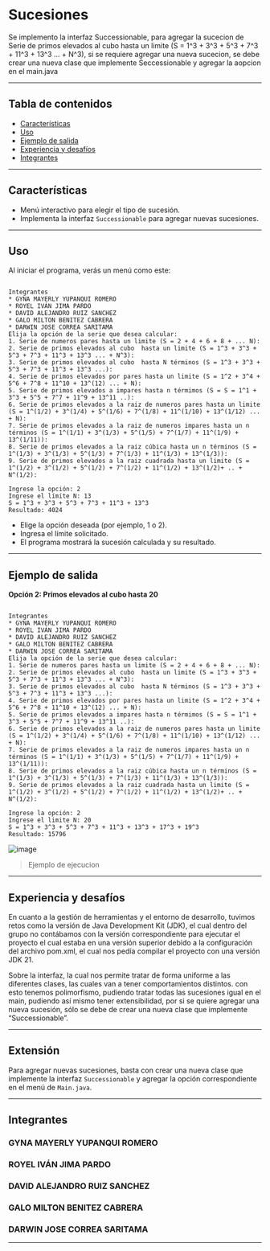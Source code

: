 #  Sucesiones 

Se implemento la interfaz Successionable, para agregar la sucecion de Serie de primos elevados al cubo  hasta un limite (S = 1^3 + 3^3 + 5^3 + 7^3 + 11^3 + 13^3 ... + N^3), si se requiere agregar una nueva sucecion, se debe crear una nueva clase que implemente Seccessionable y agregar la aopcion en el main.java

---

## Tabla de contenidos

- [Características](#características)
- [Uso](#uso)
- [Ejemplo de salida](#ejemplo-de-salida)
- [Experiencia y desafíos](#experiencia-y-desafíos)
- [Integrantes](#integrantes)

---

## Características

- Menú interactivo para elegir el tipo de sucesión.
- Implementa la interfaz `Successionable` para agregar nuevas sucesiones.

---

## Uso

Al iniciar el programa, verás un menú como este:

```

Integrantes
* GYNA MAYERLY YUPANQUI ROMERO
* ROYEL IVÁN JIMA PARDO
* DAVID ALEJANDRO RUIZ SANCHEZ
* GALO MILTON BENITEZ CABRERA
* DARWIN JOSE CORREA SARITAMA
Elija la opción de la serie que desea calcular:
1. Serie de numeros pares hasta un limite (S = 2 + 4 + 6 + 8 + ... N): 
2. Serie de primos elevados al cubo  hasta un limite (S = 1^3 + 3^3 + 5^3 + 7^3 + 11^3 + 13^3 ... + N^3): 
3. Serie de primos elevados al cubo  hasta N términos (S = 1^3 + 3^3 + 5^3 + 7^3 + 11^3 + 13^3 ...): 
4. Serie de primos elevados por pares hasta un limite (S = 1^2 + 3^4 + 5^6 + 7^8 + 11^10 + 13^(12) ... + N): 
5. Serie de primos elevados a impares hasta n térmimos (S = S = 1^1 + 3^3 + 5^5 + 7^7 + 11^9 + 13^11 ..): 
6. Serie de primos elevados a la raiz de numeros pares hasta un limite (S = 1^(1/2) + 3^(1/4) + 5^(1/6) + 7^(1/8) + 11^(1/10) + 13^(1/12) ... + N): 
7. Serie de primos elevados a la raiz de numeros impares hasta un n términos (S = 1^(1/1) + 3^(1/3) + 5^(1/5) + 7^(1/7) + 11^(1/9) + 13^(1/11)): 
8. Serie de primos elevados a la raiz cúbica hasta un n términos (S = 1^(1/3) + 3^(1/3) + 5^(1/3) + 7^(1/3) + 11^(1/3) + 13^(1/3)): 
9. Serie de primos elevados a la raiz cuadrada hasta un limite (S = 1^(1/2) + 3^(1/2) + 5^(1/2) + 7^(1/2) + 11^(1/2) + 13^(1/2)+ .. + N^(1/2): 
 
Ingrese la opción: 2
Ingrese el límite N: 13
S = 1^3 + 3^3 + 5^3 + 7^3 + 11^3 + 13^3
Resultado: 4024
```

- Elige la opción deseada (por ejemplo, 1 o 2).
- Ingresa el límite solicitado.
- El programa mostrará la sucesión calculada y su resultado.

---

## Ejemplo de salida

**Opción 2: Primos elevados al cubo hasta 20**
```

Integrantes
* GYNA MAYERLY YUPANQUI ROMERO
* ROYEL IVÁN JIMA PARDO
* DAVID ALEJANDRO RUIZ SANCHEZ
* GALO MILTON BENITEZ CABRERA
* DARWIN JOSE CORREA SARITAMA
Elija la opción de la serie que desea calcular:
1. Serie de numeros pares hasta un limite (S = 2 + 4 + 6 + 8 + ... N): 
2. Serie de primos elevados al cubo  hasta un limite (S = 1^3 + 3^3 + 5^3 + 7^3 + 11^3 + 13^3 ... + N^3): 
3. Serie de primos elevados al cubo  hasta N términos (S = 1^3 + 3^3 + 5^3 + 7^3 + 11^3 + 13^3 ...): 
4. Serie de primos elevados por pares hasta un limite (S = 1^2 + 3^4 + 5^6 + 7^8 + 11^10 + 13^(12) ... + N): 
5. Serie de primos elevados a impares hasta n térmimos (S = S = 1^1 + 3^3 + 5^5 + 7^7 + 11^9 + 13^11 ..): 
6. Serie de primos elevados a la raiz de numeros pares hasta un limite (S = 1^(1/2) + 3^(1/4) + 5^(1/6) + 7^(1/8) + 11^(1/10) + 13^(1/12) ... + N): 
7. Serie de primos elevados a la raiz de numeros impares hasta un n términos (S = 1^(1/1) + 3^(1/3) + 5^(1/5) + 7^(1/7) + 11^(1/9) + 13^(1/11)): 
8. Serie de primos elevados a la raiz cúbica hasta un n términos (S = 1^(1/3) + 3^(1/3) + 5^(1/3) + 7^(1/3) + 11^(1/3) + 13^(1/3)): 
9. Serie de primos elevados a la raiz cuadrada hasta un limite (S = 1^(1/2) + 3^(1/2) + 5^(1/2) + 7^(1/2) + 11^(1/2) + 13^(1/2)+ .. + N^(1/2): 
 
Ingrese la opción: 2
Ingrese el limite N: 20
S = 1^3 + 3^3 + 5^3 + 7^3 + 11^3 + 13^3 + 17^3 + 19^3
Resultado: 15796
```
![image](https://github.com/user-attachments/assets/41555f39-cdae-4460-8cc5-438179991691)
 > Ejemplo de ejecucion
---

## Experiencia y desafíos

En cuanto a la gestión de herramientas y el entorno de desarrollo, tuvimos retos como la versión de Java Development Kit (JDK), el cual dentro del grupo no contábamos con la versión correspondiente para ejecutar el proyecto el cual estaba en una versión superior debido a la configuración del archivo pom.xml, el cual nos pedía compilar el proyecto con una versión JDK 21.

Sobre la interfaz, la cual nos permite tratar de forma uniforme a las diferentes clases, las cuales van a tener comportamientos distintos. con esto tenemos polimorfismo, pudiendo tratar todas las sucesiones igual en el main, pudiendo así mismo tener extensibilidad, por si se quiere agregar una nueva sucesión, sólo se debe de crear una nueva clase que implemente “Successionable”.

---

## Extensión 

Para agregar nuevas sucesiones, basta con crear una nueva clase que implemente la interfaz `Successionable` y agregar la opción correspondiente en el menú de `Main.java`.

---

## Integrantes

### GYNA MAYERLY YUPANQUI ROMERO
### ROYEL IVÁN JIMA PARDO
### DAVID ALEJANDRO RUIZ SANCHEZ
### GALO MILTON BENITEZ CABRERA
### DARWIN JOSE CORREA SARITAMA

---
